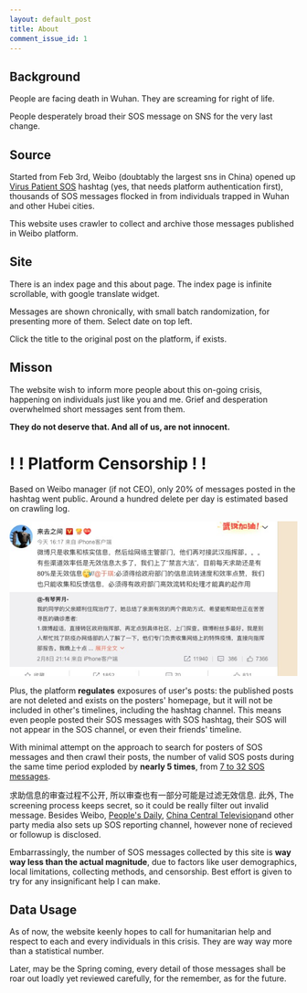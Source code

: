 ```yaml
---
layout: default_post
title: About
comment_issue_id: 1
---
```


## Background

People are facing death in Wuhan. They are screaming for right of life. 

People desperately broad their SOS message on SNS for the very last change.

## Source

Started from Feb 3rd, Weibo (doubtably the largest sns in China) opened up [Virus Patient SOS](https://huati.weibo.com/6882551) hashtag (yes, that needs platform authentication first), thousands of SOS messages flocked in from individuals trapped in Wuhan and other Hubei cities. 

This website uses crawler to collect and archive those messages published in Weibo platform.

## Site

There is an index page and this about page. The index page is infinite scrollable, with google translate widget.

Messages are shown chronically, with small batch randomization, for presenting more of them. Select date on top left.

Click the title to the original post on the platform, if exists.

## Misson

The website wish to inform more people about this on-going crisis, happening on individuals just like you and me. Grief and desperation overwhelmed short messages sent from them.

__They do not deserve that. And all of us, are not innocent.__

# ! ! Platform Censorship ! !

Based on Weibo manager (if not CEO), only 20% of messages posted in the hashtag went public. Around a hundred delete per day is estimated based on crawling log.


[![](/assets/supertopic_comments.jpg)](/assets/supertopic_comments.jpg)

Plus, the platform __regulates__ exposures of user's posts: the published posts are not deleted and exists on the posters' homepage, but it will not be included in other's timelines, including the hashtag channel. This means even people posted their SOS messages with SOS hashtag, their SOS will not appear in the SOS channel, or even their friends' timeline.

With minimal attempt on the approach to search for posters of SOS messages and then crawl their posts, the number of valid SOS posts during the same time period exploded by __nearly 5 times__, from [7 to 32 SOS messages](/weibo_censor.txt).

求助信息的审查过程不公开, 所以审查也有一部分可能是过滤无效信息. 此外, 
The screening process keeps secret, so it could be really filter out invalid message.  Besides Weibo, [People's Daily](https://activity.peopleapp.com/qiuzhutongdao/), [China Central Television](http://itv.cctv.com/form/index/column/cctv_news/config/21120/iid/121795)and other party media also sets up SOS reporting channel, however none of recieved or followup is disclosed.

Embarrassingly, the number of SOS messages collected by this site is __way way less than the actual magnitude__, due to factors like user demographics, local limitations, collecting methods, and censorship. Best effort is given to try for any insignificant help I can make.

## Data Usage

As of now, the website keenly hopes to call for humanitarian help and respect to each and every individuals in this crisis. They are way way more than a statistical number.

Later, may be the Spring coming, every detail of those messages shall be roar out loadly yet reviewed carefully, for the remember, as for the future.
